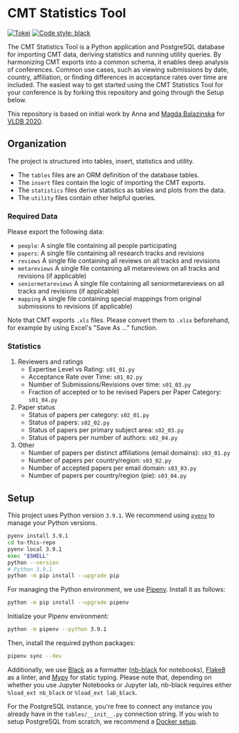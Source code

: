 # CMT Statistics Tool

[![Tokei](https://tokei.rs/b1/github/fabianhe/cmt_statistics_tool)](https://tokei.rs)
[![Code style: black](https://img.shields.io/badge/code%20style-black-000000.svg)](https://github.com/psf/black)

The CMT Statistics Tool is a Python application and PostgreSQL database for importing CMT data, deriving statistics and running utility queries.
By harmonizing CMT exports into a common schema, it enables deep analysis of conferences.
Common use cases, such as viewing submissions by date, country, affiliation, or finding differences in acceptance rates over time are included.
The easiest way to get started using the CMT Statistics Tool for your conference is by forking this repository and going through the Setup below.

This repository is based on initial work by Anna and [Magda Balazinska](https://www.cs.washington.edu/people/faculty/magda) for [VLDB 2020](https://vldb2020.org/).

## Organization

The project is structured into tables, insert, statistics and utility.

- The `tables` files are an ORM definition of the database tables.
- The `insert` files contain the logic of importing the CMT exports.
- The `statistics` files derive statistics as tables and plots from the data.
- The `utility` files contain other helpful queries.

### Required Data

Please export the following data:

- `people`: A single file containing all people participating
- `papers`: A single file containing all research tracks and revisions
- `reviews` A single file containing all reviews on all tracks and revisions
- `metareviews` A single file containing all metareviews on all tracks and revisions (if applicable)
- `seniormetareviews` A single file containing all seniormetareviews on all tracks and revisions (if applicable)
- `mapping` A single file containing special mappings from original submissions to revisions (if applicable)

Note that CMT exports `.xls` files.
Please convert them to `.xlsx` beforehand, for example by using Excel's "Save As ..." function.

### Statistics

1. Reviewers and ratings
   - Expertise Level vs Rating: `s01_01.py`
   - Acceptance Rate over Time: `s01_02.py`
   - Number of Submissions/Revisions over time: `s01_03.py`
   - Fraction of accepted or to be revised Papers per Paper Category: `s01_04.py`
2. Paper status
   - Status of papers per category: `s02_01.py`
   - Status of papers: `s02_02.py`
   - Status of papers per primary subject area: `s02_03.py`
   - Status of papers per number of authors: `s02_04.py`
3. Other
   - Number of papers per distinct affiliations (email domains): `s03_01.py`
   - Number of papers per country/region: `s03_02.py`
   - Number of accepted papers per email domain: `s03_03.py`
   - Number of papers per country/region (pie): `s03_04.py`

## Setup

This project uses Python version `3.9.1`.
We recommend using [`pyenv`](https://github.com/pyenv/pyenv) to manage your Python versions.

```bash
pyenv install 3.9.1
cd to-this-repo
pyenv local 3.9.1
exec "$SHELL"
python --version
# Python 3.9.1
python -m pip install --upgrade pip
```

For managing the Python environment, we use [Pipenv](https://github.com/pypa/pipenv).
Install it as follows:

```bash
python -m pip install --upgrade pipenv
```

Initialize your Pipenv environment:

```bash
python -m pipenv --python 3.9.1
```

Then, install the required python packages:

```bash
pipenv sync --dev
```

Additionally, we use [Black](https://github.com/psf/black) as a formatter ([nb-black](https://github.com/dnanhkhoa/nb_black) for notebooks), [Flake8](https://github.com/PyCQA/flake8) as a linter, and [Mypy](https://github.com/python/mypy) for static typing.
Please note that, depending on whether you use Jupyter Notebooks or Jupyter lab, nb-black requires either `%load_ext nb_black` or `%load_ext lab_black`.

For the PostgreSQL instance, you're free to connect any instance you already have in the `tables/__init__.py` connection string.
If you wish to setup PostgreSQL from scratch, we recommend a [Docker setup](https://hub.docker.com/_/postgres/).
